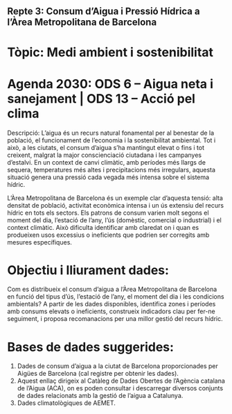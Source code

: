 ## Repte 3: Consum d’Aigua i Pressió Hídrica a l’Àrea Metropolitana de Barcelona

# Tòpic: Medi ambient i sostenibilitat

# Agenda 2030: ODS 6 – Aigua neta i sanejament | ODS 13 – Acció pel clima

Descripció: L’aigua és un recurs natural fonamental per al benestar de la població, el funcionament de l’economia i la sostenibilitat ambiental. Tot i això, a les ciutats, el consum d’aigua s’ha mantingut elevat o fins i tot creixent, malgrat la major conscienciació ciutadana i les campanyes d’estalvi. En un context de canvi climàtic, amb períodes més llargs de sequera, temperatures més altes i precipitacions més irregulars, aquesta situació genera una pressió cada vegada més intensa sobre el sistema hídric.

L’Àrea Metropolitana de Barcelona és un exemple clar d’aquesta tensió: alta densitat de població, activitat econòmica intensa i un ús extensiu del recurs hídric en tots els sectors. Els patrons de consum varien molt segons el moment del dia, l’estació de l’any, l’ús (domèstic, comercial o industrial) i el context climàtic. Això dificulta identificar amb claredat on i quan es produeixen usos excessius o ineficients que podrien ser corregits amb mesures específiques.

# Objectiu i lliurament dades:

Com es distribueix el consum d’aigua a l’Àrea Metropolitana de Barcelona en funció del tipus d’ús, l’estació de l’any, el moment del dia i les condicions ambientals? A partir de les dades disponibles, identifica zones i períodes amb consums elevats o ineficients, construeix indicadors clau per fer-ne seguiment, i proposa recomanacions per una millor gestió del recurs hídric.


# Bases de dades suggerides:
1. Dades de consum d’aigua a la ciutat de Barcelona proporcionades per Aigües de Barcelona (cal registre per obtenir les dades).
2. Aquest enllaç dirigeix al Catàleg de Dades Obertes de l’Agència catalana de l’Aigua (ACA), on es poden consultar i descarregar diversos conjunts de dades relacionats amb la gestió de l’aigua a Catalunya.
3. Dades climatològiques de AEMET.
